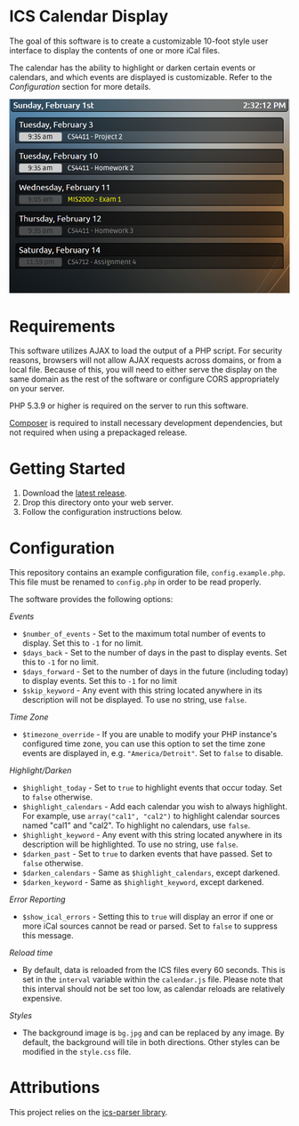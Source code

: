 # ICS Calendar Display
The goal of this software is to create a customizable 10-foot style user
interface to display the contents of one or more iCal files.

The calendar has the ability to highlight or darken certain
events or calendars, and which events are displayed is customizable. Refer to the _Configuration_ section for more details.

![Screenshot](screenshot.png)

# Requirements
This software utilizes AJAX to load the output of a PHP script. For security reasons, browsers will not allow AJAX
requests across domains, or from a local file. Because of this, you will need to either serve the display on the same domain as the rest of the software or configure CORS appropriately on your server.

PHP 5.3.9 or higher is required on the server to run this software.

[Composer](https://getcomposer.org/) is required to install necessary
development dependencies, but not required when using a prepackaged
release.

# Getting Started

1. Download the [latest release](https://github.com/BrandonDusseau/ics-display/releases/latest).
2. Drop this directory onto your web server.
3. Follow the configuration instructions below.

# Configuration
This repository contains an example configuration file, `config.example.php`.
This file must be renamed to `config.php` in order to be read properly.

The software provides the following options:

_Events_
- `$number_of_events` - Set to the maximum total number of events to display.
    Set this to `-1` for no limit.
- `$days_back` - Set to the number of days in the past to display events.
    Set this to `-1` for no limit.
- `$days_forward` - Set to the number of days in the future (including today) to
    display events. Set this to `-1` for no limit
- `$skip_keyword` - Any event with this string located anywhere in its
    description will not be displayed. To use no string, use `false`.

_Time Zone_
- `$timezone_override` - If you are unable to modify your PHP instance's configured
    time zone, you can use this option to set the time zone events are displayed in,
    e.g. `"America/Detroit"`. Set to `false` to disable.

_Highlight/Darken_
- `$highlight_today` - Set to `true` to highlight events that occur today. Set
    to `false` otherwise.
- `$highlight_calendars` - Add each calendar you wish to always highlight. For
    example, use `array("cal1", "cal2")` to highlight calendar sources named
    "cal1" and "cal2". To highlight no calendars, use `false`.
- `$highlight_keyword` - Any event with this string located anywhere in its
    description will be highlighted. To use no string, use `false`.
- `$darken_past` - Set to `true` to darken events that have passed. Set
    to `false` otherwise.
- `$darken_calendars` - Same as `$highlight_calendars`, except darkened.
- `$darken_keyword` - Same as `$highlight_keyword`, except darkened.

_Error Reporting_
- `$show_ical_errors` - Setting this to `true` will display an error if one or
    more iCal sources cannot be read or parsed. Set to `false` to suppress this
    message.

_Reload time_
- By default, data is reloaded from the ICS files every 60 seconds. This is set in the `interval` variable within the `calendar.js` file. Please note that this interval should not
    be set too low, as calendar reloads are relatively expensive.

_Styles_
- The background image is `bg.jpg` and can be replaced by any image. By default,
    the background will tile in both directions. Other styles can be modified in
    the `style.css` file.

# Attributions
This project relies on the [ics-parser library](https://github.com/u01jmg3/ics-parser/).

